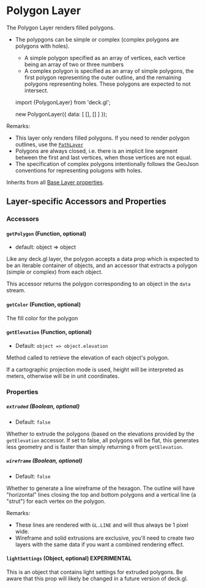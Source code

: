 # Polygon Layer

The Polygon Layer renders filled polygons.
* The polypgons can be simple or complex (complex polygons are polygons with holes).
   * A simple polygon specified as an array of vertices, each vertice being an array
     of two or three numbers
   * A complex polygon is specified as an array of simple polygons, the
     first polygon representing the outer outline, and the remaining polygons
     representing holes. These polygons are expected to not intersect.

    import {PolygonLayer} from 'deck.gl';

    new PolygonLayer({
      data: [
      	[],
      	[]
      ]
    });

Remarks:
* This layer only renders filled polygons. If you need to render polygon
  outlines, use the [`PathLayer`](/docs/layers/path-layer.md)
* Polygons are always closed, i.e. there is an implicit line segment between
  the first and last vertices, when those vertices are not equal.
* The specification of complex polygons intentionally follows the GeoJson
  conventions for representing polugons with holes.

Inherits from all [Base Layer properties](/docs/layers/base-layer.md).


## Layer-specific Accessors and Properties

### Accessors

#### `getPolygon` (Function, optional)

- default: object => object

Like any deck.gl layer, the polygon accepts a data prop which is expected to
be an iterable container of objects, and an accessor
that extracts a polygon (simple or complex) from each object.

This accessor returns the polygon corresponding to an object in the `data` stream.


#### `getColor` (Function, optional)

The fill color for the polygon


#### `getElevation` (Function, optional)

- Default: `object => object.elevation`

Method called to retrieve the elevation of each object's polygon.

If a cartographic projection mode is used, height will be interpreted as meters,
otherwise will be in unit coordinates.


### Properties

##### `extruded` (Boolean, optional)

- Default: `false`

Whether to extrude the polygons (based on the elevations provided by the
`getElevation` accessor. If set to false, all polygons will be flat, this
generates less geometry and is faster than simply returning `0` from `getElevation`.


##### `wireframe` (Boolean, optional)

- Default: `false`

Whether to generate a line wireframe of the hexagon. The outline will have
"horizontal" lines closing the top and bottom polygons and a vertical line
(a "strut") for each vertex on the polygon.

Remarks:
* These lines are rendered with `GL.LINE` and will thus always be 1 pixel wide.
* Wireframe and solid extrusions are exclusive, you'll need to create two layers
  with the same data if you want a combined rendering effect.


#### `lightSettings` (Object, optional) **EXPERIMENTAL**

This is an object that contains light settings for extruded polygons.
Be aware that this prop will likely be changed in a future version of deck.gl.






